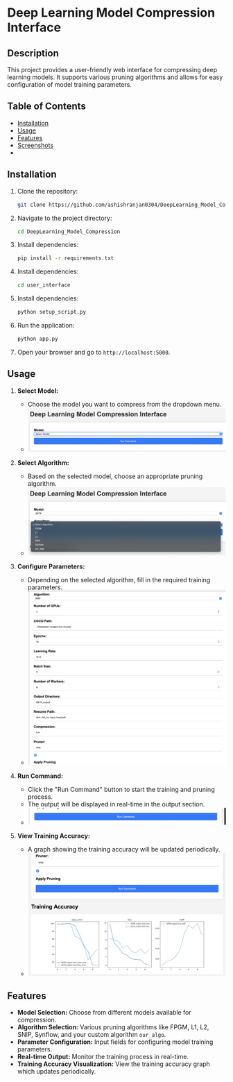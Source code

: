 # Deep Learning Model Compression Interface

## Description
This project provides a user-friendly web interface for compressing deep learning models. It supports various pruning algorithms and allows for easy configuration of model training parameters.

## Table of Contents
- [Installation](#installation)
- [Usage](#usage)
- [Features](#features)
- [Screenshots](#screenshots)
-

## Installation

1. Clone the repository:
    ```bash
    git clone https://github.com/ashishranjan0304/DeepLearning_Model_Compression.git
    ```
2. Navigate to the project directory:
    ```bash
    cd DeepLearning_Model_Compression
    ```
3. Install dependencies:
    ```bash
    pip install -r requirements.txt
    ```
4. Install dependencies:
    ```bash
    cd user_interface
    ```
6. Install dependencies:
    ```bash
    python setup_script.py
    ```
7. Run the application:
    ```bash
    python app.py
    ```
8. Open your browser and go to `http://localhost:5000`.

## Usage

1. **Select Model:**
    - Choose the model you want to compress from the dropdown menu.
    - ![Model Selection](/static/images/select_model.png)

2. **Select Algorithm:**
    - Based on the selected model, choose an appropriate pruning algorithm.
    - ![Algorithm Selection](/static/images/select_algo.png)

3. **Configure Parameters:**
    - Depending on the selected algorithm, fill in the required training parameters.
    - ![Configure Parameters](/static/images/select_arguments.png)

4. **Run Command:**
    - Click the "Run Command" button to start the training and pruning process.
    - The output will be displayed in real-time in the output section.
    - ![Run Command](/static/images/run_cmd.png)

5. **View Training Accuracy:**
    - A graph showing the training accuracy will be updated periodically.
    - ![Training Accuracy](/static/images/output.png)

## Features

- **Model Selection:** Choose from different models available for compression.
- **Algorithm Selection:** Various pruning algorithms like FPGM, L1, L2, SNIP, Synflow, and your custom algorithm `our_algo`.
- **Parameter Configuration:** Input fields for configuring model training parameters.
- **Real-time Output:** Monitor the training process in real-time.
- **Training Accuracy Visualization:** View the training accuracy graph which updates periodically.

